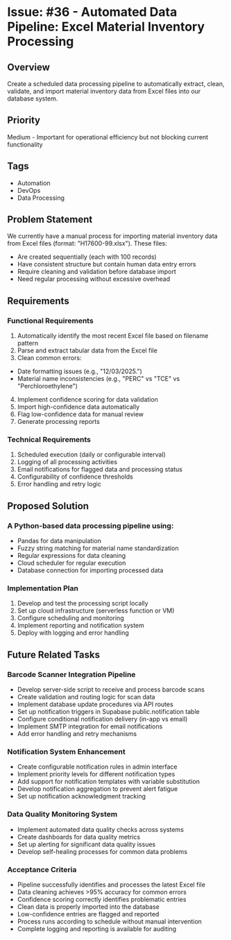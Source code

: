 # Issue: #36 - Automated Data Pipeline: Excel Material Inventory Processing

## Overview

Create a scheduled data processing pipeline to automatically extract, clean, validate, and import material inventory data from
Excel files into our database system.

## Priority

Medium - Important for operational efficiency but not blocking current functionality

## Tags

- Automation
- DevOps
- Data Processing

## Problem Statement

We currently have a manual process for importing material inventory data from Excel files (format: "H17600-99.xlsx"). These
files:

- Are created sequentially (each with 100 records)
- Have consistent structure but contain human data entry errors
- Require cleaning and validation before database import
- Need regular processing without excessive overhead

## Requirements

### Functional Requirements

1. Automatically identify the most recent Excel file based on filename pattern
2. Parse and extract tabular data from the Excel file
3. Clean common errors:

- Date formatting issues (e.g., "12/03/2025.")
- Material name inconsistencies (e.g., "PERC" vs "TCE" vs "Perchloroethylene")

4. Implement confidence scoring for data validation
5. Import high-confidence data automatically
6. Flag low-confidence data for manual review
7. Generate processing reports

### Technical Requirements

1. Scheduled execution (daily or configurable interval)
2. Logging of all processing activities
3. Email notifications for flagged data and processing status
4. Configurability of confidence thresholds
5. Error handling and retry logic

## Proposed Solution

### A Python-based data processing pipeline using:

- Pandas for data manipulation
- Fuzzy string matching for material name standardization
- Regular expressions for data cleaning
- Cloud scheduler for regular execution
- Database connection for importing processed data

### Implementation Plan

1. Develop and test the processing script locally
2. Set up cloud infrastructure (serverless function or VM)
3. Configure scheduling and monitoring
4. Implement reporting and notification system
5. Deploy with logging and error handling

## Future Related Tasks

### Barcode Scanner Integration Pipeline

- Develop server-side script to receive and process barcode scans
- Create validation and routing logic for scan data
- Implement database update procedures via API routes
- Set up notification triggers in Supabase public.notification table
- Configure conditional notification delivery (in-app vs email)
- Implement SMTP integration for email notifications
- Add error handling and retry mechanisms

### Notification System Enhancement

- Create configurable notification rules in admin interface
- Implement priority levels for different notification types
- Add support for notification templates with variable substitution
- Develop notification aggregation to prevent alert fatigue
- Set up notification acknowledgment tracking

### Data Quality Monitoring System

- Implement automated data quality checks across systems
- Create dashboards for data quality metrics
- Set up alerting for significant data quality issues
- Develop self-healing processes for common data problems

### Acceptance Criteria

- Pipeline successfully identifies and processes the latest Excel file
- Data cleaning achieves >95% accuracy for common errors
- Confidence scoring correctly identifies problematic entries
- Clean data is properly imported into the database
- Low-confidence entries are flagged and reported
- Process runs according to schedule without manual intervention
- Complete logging and reporting is available for auditing
